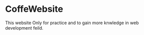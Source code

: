﻿# CoffeWebsite

 This website Only for practice and to gain more knwledge in web development feild.
